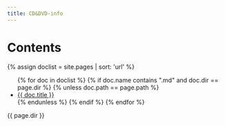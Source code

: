 ```yaml
---
title: CD&DVD-info
---
```


# Contents

{% assign doclist = site.pages | sort: 'url' %}
<ul>
    {% for doc in doclist %}
        {% if doc.name contains ".md" and doc.dir == page.dir %}
            {% unless doc.path == page.path %}
                <li><a href="{{ site.baseurl }}{{ doc.url }}">{{ doc.title }}</a></li>
            {% endunless %}
        {% endif %}
    {% endfor %}
</ul>

{{ page.dir }}
